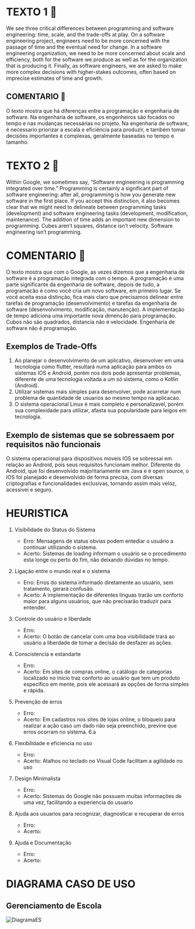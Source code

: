 # TEXTO 1 📄

We see three critical differences between programming and software engineering: time, scale, and the trade-offs at play. On a software engineering project, engineers need to be more concerned with the passage of time and the eventual need for change. In a software engineering organization, we need to be more concerned about scale and efficiency, both for the software we produce as well as for the organization that is producing it. Finally, as software engineers, we are asked to make more complex decisions with higher-stakes outcomes, often based on imprecise estimates of time and growth.


## COMENTARIO 💬

O texto mostra que há diferenças entre a programação e engenharia de software. Na engenharia de software, os engenheiros são focados no tempo e nas mudanças necessárias no projeto. Na engenharia de software, é necessario priorizar a escala e eficiência para produzir, e também tomar decisões importantes e complexas, geralmente baseadas no tempo e tamanho.


# TEXTO 2 📄

Within Google, we sometimes say, “Software engineering is programming integrated over time.” Programming is certainly a significant part of software engineering: after all, programming is how you generate new software in the first place. If you accept this distinction, it also becomes clear that we might need to delineate between programming tasks (development) and software engineering tasks (development, modification, maintenance). The addition of time adds an important new dimension to programming. Cubes aren’t squares, distance isn’t velocity. Software engineering isn’t programming.

# COMENTARIO 💬

O texto mostra que com o Google, as vezes dizemos que a engenharia de software é a programação integrada com o tempo. A programação é uma parte significante da engenharia de software, depois de tudo, a programacão é como você cria um novo software, em primeiro lugar. Se você aceita essa distinção, fica mais claro que precisamos delinear entre tarefas de programação (desenvolvimento) e tarefas da engenharia de software (desenvolvimento, modificação, manutenção). A implementação de tempo adiciona uma importante nova dimenção para programação. Cubos não são quadrados, distancia não é velocidade. Engenharia de software não é programação.


## Exemplos de Trade-Offs
  1. Ao planejar o desenvolvimento de um aplicativo, desenvolver em uma tecnologia como flutter, resultará numa aplicação para ambos os sistemas IOS e Android, porém nos dois pode apresentar problemas, diferente de uma tecnologia voltada a um só sistema, como o Kotlin (Android).
  2. Utilizar sistemas mais simples para desenvolver, pode acarretar num problema de quantidade de usuarios ao mesmo tempo na aplicacao.
  3. O sistema operacional Linux é mais completo e personalizavel, porém sua complexidade para utilizar, afasta sua popularidade para leigos em tecnologia.

## Exemplo de sistemas que se sobressaem por requisitos não funcionais
O sistema operacional para dispositivos moveis IOS se sobressai em relação ao Android, pois seus requisitos funcionam melhor. Diferente do Android, que foi desenvolvido majoritariamente em Java e é open source, o IOS foi planejado e desenvolvido de forma precisa, com diversas criptografias e funcionalidades exclusivas, tornando assim mais veloz, acessivei e seguro.

# HEURISTICA

1. Visibilidade do Status do Sistema
   - Erro: Mensagens de status obvias podem entediar o usuário a continuar utilizando o sistema.
   - Acerto: Sistemas de loading informam o usuário se o procedimento esta longe ou perto do fim, não deixando dúvidas no tempo.
     
2. Ligação entre o mundo real e o sistema
   - Erro: Erros do sistema informado diretamente ao usuário, sem tratamento, gerará confusão.
   - Acerto: A implementação de diferentes línguas trarão um conforto maior para alguns usuários, que não precisarão traduzir para entender.
3. Controle do usuário e liberdade
   - Erro:
   - Acerto: O botão de cancelar com uma boa visibilidade trará ao usuário a liberdade de tomar a decisão de desfazer as ações.
4. Conscistencia e estandarte
   - Erro:
   - Acerto: Em sites de compras online, o catálogo de categorias localizado no início traz conforto ao usuário que tem um produto específico em mente, pois ele acessará as opções de forma simples e rápida.
5. Prevenção de erros
   - Erro: 
   - Acerto: Em cadastros nos sites de lojas online, o bloqueio para realizar a ação caso um dado não seja preenchido, previne que erros ocorram no sistema.
6.a
7. Flexibilidade e eficiencia no uso
   - Erro: 
   - Acerto: Atalhos no teclado no Visual Code facilitam a agilidade no uso
9. Design Minimalista
    - Erro: 
    - Acerto: Sistemas do Google não possuem muitas informações de uma vez, facilitando a experiencia do usuario
11. Ajuda aos usuarios para recognizar, diagnosticar e recuperar de erros
    - Erro: 
    - Acerto: 
13. Ajuda e Documentação
    - Erro:
    - Acerto: 


# DIAGRAMA CASO DE USO

## Gerenciamento de Escola

![DiagramaES](https://github.com/AndreMeneses0103/bertoti/assets/89109574/50869837-9688-414b-8c11-e278791ca3fa)

